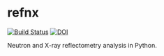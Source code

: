 refnx
=====

[![Build Status](https://travis-ci.org/refnx/refnx.svg?branch=master)](https://travis-ci.org/refnx/refnx)
[![DOI](https://zenodo.org/badge/23189/refnx/refnx.svg)](https://zenodo.org/badge/latestdoi/23189/refnx/refnx)

Neutron and X-ray reflectometry analysis in Python.

